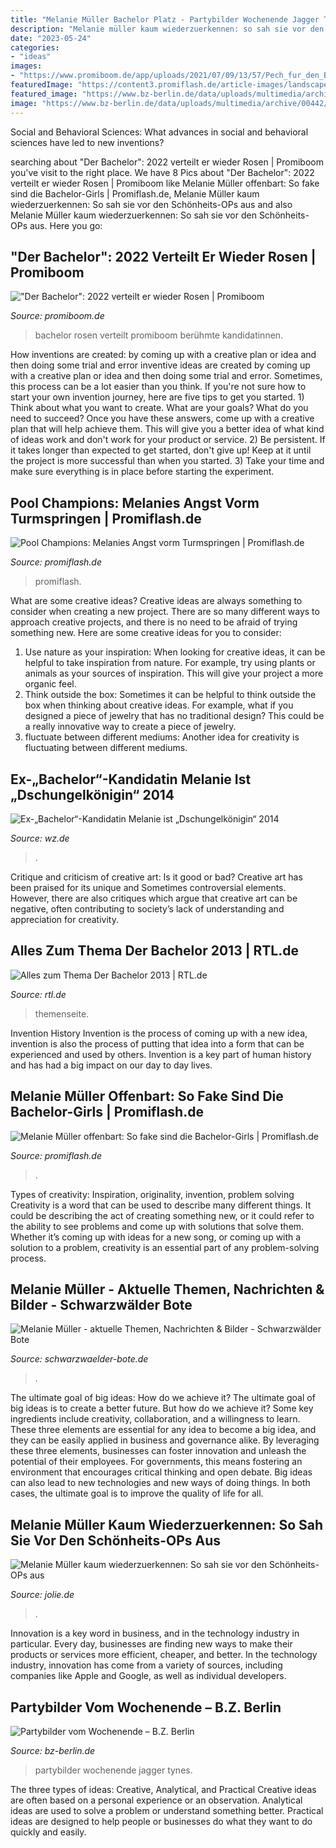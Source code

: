 ```yaml
---
title: "Melanie Müller Bachelor Platz - Partybilder Wochenende Jagger Tynes"
description: "Melanie müller kaum wiederzuerkennen: so sah sie vor den schönheits-ops aus"
date: "2023-05-24"
categories:
- "ideas"
images:
- "https://www.promiboom.de/app/uploads/2021/07/09/13/57/Pech_fur_den_Bachelor_Kandidatin_verlieb-6023fd69b0edd47fe5c40959_1_Feb_10_2021_16_25_39_poster-384x216.jpg"
featuredImage: "https://content3.promiflash.de/article-images/landscape1024/melanie-mueller-im-glitzerkleid.jpg"
featured_image: "https://www.bz-berlin.de/data/uploads/multimedia/archive/00442/jagger4_442540a-768x432.jpg"
image: "https://www.bz-berlin.de/data/uploads/multimedia/archive/00442/jagger4_442540a-768x432.jpg"
---
```



Social and Behavioral Sciences: What advances in social and behavioral sciences have led to new inventions?
 

	

		
searching about &quot;Der Bachelor&quot;: 2022 verteilt er wieder Rosen | Promiboom you've visit to the right place. We have 8 Pics about &quot;Der Bachelor&quot;: 2022 verteilt er wieder Rosen | Promiboom like Melanie Müller offenbart: So fake sind die Bachelor-Girls | Promiflash.de, Melanie Müller kaum wiederzuerkennen: So sah sie vor den Schönheits-OPs aus and also Melanie Müller kaum wiederzuerkennen: So sah sie vor den Schönheits-OPs aus. Here you go:
		
    
## &quot;Der Bachelor&quot;: 2022 Verteilt Er Wieder Rosen | Promiboom

<img loading=lazy src="https://www.promiboom.de/app/uploads/2021/07/09/13/57/Pech_fur_den_Bachelor_Kandidatin_verlieb-6023fd69b0edd47fe5c40959_1_Feb_10_2021_16_25_39_poster-384x216.jpg" onerror="this.onerror=null;this.src='https://tse3.mm.bing.net/th?id=OIP.TM9NxwRpzp-P5wb315nL2AAAAA&amp;pid=15.1';" alt="&quot;Der Bachelor&quot;: 2022 verteilt er wieder Rosen | Promiboom">

_Source: promiboom.de_

>bachelor rosen verteilt promiboom berühmte kandidatinnen. 

	

How inventions are created: by coming up with a creative plan or idea and then doing some trial and error
inventive ideas are created by coming up with a creative plan or idea and then doing some trial and error. Sometimes, this process can be a lot easier than you think. If you're not sure how to start your own invention journey, here are five tips to get you started. 1) Think about what you want to create. What are your goals? What do you need to succeed? Once you have these answers, come up with a creative plan that will help achieve them. This will give you a better idea of what kind of ideas work and don't work for your product or service. 2) Be persistent. If it takes longer than expected to get started, don't give up! Keep at it until the project is more successful than when you started. 3) Take your time and make sure everything is in place before starting the experiment.

    
## Pool Champions: Melanies Angst Vorm Turmspringen | Promiflash.de

<img loading=lazy src="https://content5.promiflash.de/article-images/video_1080/die-pool-champions-melanie-mueller.jpg" onerror="this.onerror=null;this.src='https://tse1.mm.bing.net/th?id=OIP.InQyFNOg5ELjOonnrVwmKQHaEK&amp;pid=15.1';" alt="Pool Champions: Melanies Angst vorm Turmspringen | Promiflash.de">

_Source: promiflash.de_

>promiflash. 

	

What are some creative ideas?
Creative ideas are always something to consider when creating a new project. There are so many different ways to approach creative projects, and there is no need to be afraid of trying something new. Here are some creative ideas for you to consider: 
1. Use nature as your inspiration: When looking for creative ideas, it can be helpful to take inspiration from nature. For example, try using plants or animals as your sources of inspiration. This will give your project a more organic feel. 
2. Think outside the box: Sometimes it can be helpful to think outside the box when thinking about creative ideas. For example, what if you designed a piece of jewelry that has no traditional design? This could be a really innovative way to create a piece of jewelry. 
3. fluctuate between different mediums: Another idea for creativity is fluctuating between different mediums.

    
## Ex-„Bachelor“-Kandidatin Melanie Ist „Dschungelkönigin“ 2014

<img loading=lazy src="https://www.wz.de/imgs/39/3/4/4/1/5/4/6/1/tok_3cfc0738fbb9fdee028fec5e9c47b594/w800_h498_x400_y300_a61e9ba5c3278a45.jpg" onerror="this.onerror=null;this.src='https://tse3.mm.bing.net/th?id=OIP.v2WpRXRT25PfazyMwlewOQHaEn&amp;pid=15.1';" alt="Ex-„Bachelor“-Kandidatin Melanie ist „Dschungelkönigin“ 2014">

_Source: wz.de_

>. 

	

Critique and criticism of creative art: Is it good or bad?
Creative art has been praised for its unique and Sometimes controversial elements. However, there are also critiques which argue that creative art can be negative, often contributing to society’s lack of understanding and appreciation for creativity.

    
## Alles Zum Thema Der Bachelor 2013 | RTL.de

<img loading=lazy src="http://ais.rtl.de/themenarchiv/der-bachelor-2013-bilder/738x0/der-bachelor-2013-t7237.jpg" onerror="this.onerror=null;this.src='https://tse3.mm.bing.net/th?id=OIP.vn2DpQ8W77at42LYqZJp5wHaEK&amp;pid=15.1';" alt="Alles zum Thema Der Bachelor 2013 | RTL.de">

_Source: rtl.de_

>themenseite. 

	

Invention History
Invention is the process of coming up with a new idea, invention is also the process of putting that idea into a form that can be experienced and used by others. Invention is a key part of human history and has had a big impact on our day to day lives.

    
## Melanie Müller Offenbart: So Fake Sind Die Bachelor-Girls | Promiflash.de

<img loading=lazy src="https://content3.promiflash.de/article-images/landscape1024/melanie-mueller-im-glitzerkleid.jpg" onerror="this.onerror=null;this.src='https://tse4.mm.bing.net/th?id=OIP.5gNICMluhKB3shXXp1EZDwHaFj&amp;pid=15.1';" alt="Melanie Müller offenbart: So fake sind die Bachelor-Girls | Promiflash.de">

_Source: promiflash.de_

>. 

	

Types of creativity: Inspiration, originality, invention, problem solving
Creativity is a word that can be used to describe many different things. It could be describing the act of creating something new, or it could refer to the ability to see problems and come up with solutions that solve them. Whether it’s coming up with ideas for a new song, or coming up with a solution to a problem, creativity is an essential part of any problem-solving process.

    
## Melanie Müller - Aktuelle Themen, Nachrichten &amp; Bilder - Schwarzwälder Bote

<img loading=lazy src="https://www.schwarzwaelder-bote.de/media.media.e7b1b013-26e4-46cf-811b-fe021dec31db.16x9_700.jpg" onerror="this.onerror=null;this.src='https://tse2.mm.bing.net/th?id=OIP.BsBuYeilgKQ9KEN2A2kMAAHaEK&amp;pid=15.1';" alt="Melanie Müller - aktuelle Themen, Nachrichten &amp; Bilder - Schwarzwälder Bote">

_Source: schwarzwaelder-bote.de_

>. 

	

The ultimate goal of big ideas: How do we achieve it?
The ultimate goal of big ideas is to create a better future. But how do we achieve it? Some key ingredients include creativity, collaboration, and a willingness to learn. These three elements are essential for any idea to become a big idea, and they can be easily applied in business and governance alike. By leveraging these three elements, businesses can foster innovation and unleash the potential of their employees. For governments, this means fostering an environment that encourages critical thinking and open debate. Big ideas can also lead to new technologies and new ways of doing things. In both cases, the ultimate goal is to improve the quality of life for all.

    
## Melanie Müller Kaum Wiederzuerkennen: So Sah Sie Vor Den Schönheits-OPs Aus

<img loading=lazy src="https://www.jolie.de/sites/default/files/styles/image_gallery360w/public/2021-07/melanie-mueller-2021-nach-op.jpg?h=2f513371&amp;itok=kwyoN1qI" onerror="this.onerror=null;this.src='https://tse3.mm.bing.net/th?id=OIP.pYgZHmm_NQmHbPRE4kG3BgAAAA&amp;pid=15.1';" alt="Melanie Müller kaum wiederzuerkennen: So sah sie vor den Schönheits-OPs aus">

_Source: jolie.de_

>. 

	

Innovation is a key word in business, and in the technology industry in particular. Every day, businesses are finding new ways to make their products or services more efficient, cheaper, and better. In the technology industry, innovation has come from a variety of sources, including companies like Apple and Google, as well as individual developers.

    
## Partybilder Vom Wochenende – B.Z. Berlin

<img loading=lazy src="https://www.bz-berlin.de/data/uploads/multimedia/archive/00442/jagger4_442540a-768x432.jpg" onerror="this.onerror=null;this.src='https://tse2.mm.bing.net/th?id=OIP.5CTbbi8EcWQYB6TbvEcrGQHaEK&amp;pid=15.1';" alt="Partybilder vom Wochenende – B.Z. Berlin">

_Source: bz-berlin.de_

>partybilder wochenende jagger tynes. 

	

The three types of ideas: Creative, Analytical, and Practical
Creative ideas are often based on a personal experience or an observation. Analytical ideas are used to solve a problem or understand something better. Practical ideas are designed to help people or businesses do what they want to do quickly and easily.

